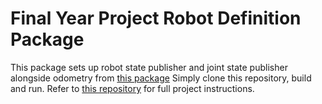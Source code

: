 # Final Year Project Robot Definition Package
This package sets up robot state publisher and joint state publisher alongside odometry from [this package](https://github.com/MAPIRlab/rf2o_laser_odometry)
Simply clone this repository, build and run. Refer to [this repository](https://github.com/raebel-christo/omni_robot_ros) for full project instructions.
